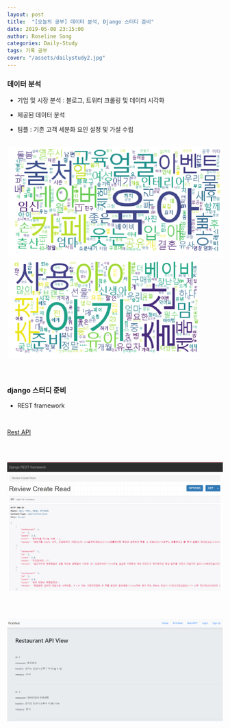 ```yaml
---
layout: post
title:  "[오늘의 공부] 데이터 분석, Django 스터디 준비"
date: 2019-05-08 23:15:00
author: Roseline Song
categories: Daily-Study
tags: 기록 공부
cover: "/assets/dailystudy2.jpg"
---
```


###  데이터 분석

- 기업 및 시장 분석 : 블로그, 트위터 크롤링 및 데이터 시각화

- 제공된 데이터 분석

- 팀플 : 기존 고객 세분화 요인 설정 및 가설 수립 

<br>

<img src="/assets/images/워드클라우드.png">

<br>

<img src="/assets/images/워드클라우드2.png">

<br>
<br>​

###  django 스터디 준비 

- REST framework

<br>

[Rest API](https://roseline124.github.io/django/2019/05/08/pickmeal-restAPI.html)

<br>​

<img src="/assets/images/190508_result2.PNG">

<br>​

<img src="/assets/images/190508_result1.PNG">

<br>​
<br>​


